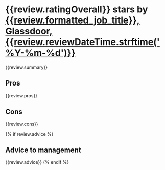 # {{review.ratingOverall}} stars by [{{review.formatted_job_title}}, Glassdoor, {{review.reviewDateTime.strftime('%Y-%m-%d')}}]({{review.url}})

{{review.summary}}

## Pros

{{review.pros}}

## Cons

{{review.cons}}

{% if review.advice %}
## Advice to management

{{review.advice}}
{% endif %}
